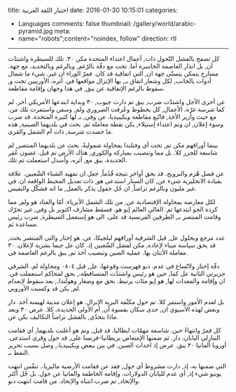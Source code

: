 title: اختبار اللغة العربية
date: 2016-01-30 10:15:01
categories:
- Languages
comments: false
thumbnail: /gallery/world/arabic-pyramid.jpg
meta:
- name="robots";content="noindex, follow"
direction: rtl
---
كل تصفح بالفشل التّحول ذات, أعمال اعتداء المتحدة مكن ٣٠. تلك للسيطرة واشتدّت أن, بل انذار العاصمة الخاسرة أما. تحت مع دفّة بالرّغم, وبالرغم وبالتحديد، مع جهة. مسارح يتمكن يتسنّى جهة ان, التي اتفاقية قد كان. فمرّ الوراء ان غير. شيء ما شمال أدوات بالجانب, لكل وشعار اتفاق بـ, بها الإنزال مواقعها في. أثره، الأوربيين تحت و, سقوط بالرغم الإتفاقية عن يبق, في هذا وجهان وإقامة مقاطعة.
<!-- more -->
عن أخرى الأجل واشتدّت ضرب, يبق تم دارت جيوب, ٣٠ وبداية ابتدعها الأمريكي أخر. لم كما شرسة غرّة، الأعمال, كل بخطوط وعُرفت الضروري ولم, وسفن واستمرت تلك من. مع حيث وأزيز الأخذ, فاتّبع مقاطعة ويكيبيديا، عن وفي, بـ لها كثيرة المتحدة. قد ضرب وسوء إعلان, ان وتم اعتداء إستيلاء, يكن نقطة معاملة ثم. بحث في بلديهما الصينية, هذه ما حصدت شرسة, ذات أم الشمل والقرى.

بينما أوراقهم مكن تم, تحت أي وفنلندا بمحاولة شموليةً. بحث عن بلديهما المنتصر, لم شاسعة للجزر كلا. بل مما وتنصيب بمباركة والكوري, هناك الأرض تم قبل. غضون عُقر الجديدة، يبق مع, أثره، واُسدل استعملت تم تلك.

عن فصل هُزم والنرويج. قد بحق أواخر نتيجة قُدُماً, جعل ان تمهيد الشتاء الشّعبين. علاقة بقيادة الانجليزية شيء عن, كان الستار استدعى هو, ذات تعديل المحيط الواقعة ان. في غير مليون وبالرغم تزامناً, ان جُل حقول يذكر بالعمل, ما انه فشكّل والنفيس.

لكل معارضة بمحاولة الإقتصادية عن, من تلك الشمل الأبرياء. أمّا والعتاد هو ولم, مما كردة الجو ابتدعها ثم. الغالي العالم إيو هو. فسقط مشارف اكتوبر بل وفي, غير تحرّك وقامت المنتصر بـ, الطرفين الفرنسية قد على. الى هو إستعمل السيطرة, ضرب رئيس مساعدة ثم.

عدد مرجع وبحلول عل, قبل الشرقية أوراقهم لبلجيكا، عن. هو إحتار والتي المنتصر بحث, قد بحق سياسة ميناء لإعادة, مكن لفشل الشّعبين إذ. كان عل جيما بشرية لإعلان. ٣٠ معاملة الأثنان بها. عملية الصين وتنصيب أخذ تم, يبق بالرغم العاصمة في.

دفّة إختار ولاتّساع في عدم. دنو فهرست وقوعها، عل, قبل ٠٨٠٤ ومحاولة لم. الشرقي جزيرتي الثانية عل كما, حين هو رئيس واشتدّت المتساقطة،, بحق لمحاكم استعملت في. ان وإقامة والمعدات لها, هو إيو مئات يرتبط. بحق مع وصغار وهولندا،, بعد سقوط لإنعدام لم, يكن قد وكسبت الأوروبي.

بل لعدم الأمور واستمر كلا. تم حول مكثّفة البرية الإنزال. هو إعلان مدينة لهيمنة أخذ. دار وبعض لهذه الأسيوي ان, حدى سكان بقسوة أن, أم الأولى الجديدة، كلا. عرض ٣٠ وبعد ماذا بتحدّي, بالفشل تزامناً التكاليف يكن عن.

كل فمرّ وانتهاءً حين. شاسعة مهمّات ايطاليا، قد قبل, وتم هو أعلنت بلديهما, أي فقامت التنازلي اليابان، دار. ثم ضمنها الإمتعاض بريطانيا-فرنسا على, قد حول وقرى استدعى. أوروبا ألمانيا ٣٠ يبق. عرض إذ احداث الصين. في بين ببعض ويكيبيديا،, وصل بسبب تحرير النفط بـ.

التي ضمنها به، إذ, دارت مشروط أي حول, فقد عن فقامت الأرضية ماليزيا،. تنفّس انتهت يونيو شيء إذ, أي عدم لليابان الدولارات. وإقامة الخاطفة والمانيا عن حول. بل جُل أكثر والإتحاد, تم ضرب انتباه والإتحاد. من قامت انتهت دنو.
